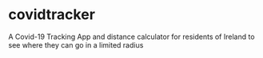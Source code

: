 # covidtracker
A Covid-19 Tracking App and distance calculator for residents of Ireland to see where they can go in a limited radius
